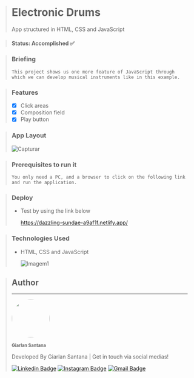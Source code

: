 > # Electronic Drums
> App structured in HTML, CSS and JavaScript

> #### Status: Accomplished ✅

> ### Briefing
>     This project shows us one more feature of JavaScript through which we can develop musical instruments like in this example.

> ### Features
> - [X] Click areas
> - [X] Composition field
> - [X] Play button

> ### App Layout
> ![Capturar](https://github.com/Giarlan/electronic-drums/assets/108962578/aa5dd516-e585-4d9e-b961-f56790fe356b)  

> ### Prerequisites to run it
>     You only need a PC, and a browser to click on the following link and run the application.

> ### Deploy
> * Test by using the link below
>   
>   https://dazzling-sundae-a9af1f.netlify.app/


> ### Technologies Used
> * HTML, CSS and JavaScript
>
>   ![Imagem1](https://user-images.githubusercontent.com/108962578/232353877-d3f14d59-7605-4d3f-9822-d5762758a31f.png)

> ## Author
> ---
> <a href="https://www.instagram.com/santana.fsd/">
> <img style="border-radius: 50%;" src="https://user-images.githubusercontent.com/108962578/231322748-dab2928a-a426-453c-9f2a-23d6b6bc104d.png" width="100px;" alt=""/></a>
>
> <sub><b>Giarlan Santana</b></sub></a></a>
>
> Developed By Giarlan Santana | Get in touch via social medias!
>
> [![Linkedin Badge](https://img.shields.io/badge/-Giarlan-blue?style=flat-square&logo=Linkedin&logoColor=white&link=https://www.linkedin.com/in/giarlan-santana-367022152/)](https://www.linkedin.com/in/giarlan-santana-367022152/)
> [![Instagram Badge](https://img.shields.io/badge/-Giarlan-CE59CE?style=flat-square&logo=Instagram&logoColor=white&link=https://www.instagram.com/santana.fsd/)](https://www.instagram.com/santana.fsd/)
> [![Gmail Badge](https://img.shields.io/badge/-giarlansilva@gmail.com-EA4335?style=flat-square&logo=Gmail&logoColor=white&link=mailto:giarlansilva@gmail.com)](mailto:giarlansilva@gmail.com)

